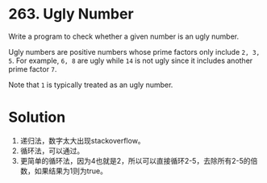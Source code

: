 # 263. Ugly Number

Write a program to check whether a given number is an ugly number.

Ugly numbers are positive numbers whose prime factors only include `2, 3, 5`. For example, `6, 8` are ugly while `14` is not ugly since it includes another prime factor `7`.

Note that `1` is typically treated as an ugly number.

# Solution

1. 递归法，数字太大出现stackoverflow。
2. 循环法，可以通过。
3. 更简单的循环法，因为4也就是2，所以可以直接循环2-5，去除所有2-5的倍数，如果结果为1则为true。